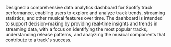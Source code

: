 Designed a comprehensive data analytics dashboard for Spotify track performance, enabling users to explore and analyze track trends, streaming statistics, and other musical features over time. The dashboard is intended to support decision-making by providing real-time insights and trends in streaming data, with a focus on identifying the most popular tracks, understanding release patterns, and analyzing the musical components that contribute to a track's success.
